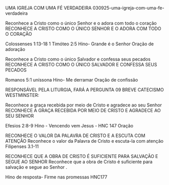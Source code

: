 UMA IGREJA COM UMA FÉ VERDADEIRA
030925-uma-igreja-com-uma-fe-verdadeira

Reconhece a Cristo como o único Senhor e o adora com todo o coração 
RECONHECE A CRISTO COMO O ÚNICO SENHOR E O ADORA COM TODO O CORAÇÃO

Colossenses 1:13-18
1 Timóteo 2:5
Hino- Grande é o Senhor 
Oração de adoração 

Reconhece a Cristo como o único Salvador e confessa seus pecados
RECONHECE A CRISTO COMO O ÚNICO SALVADOR E CONFESSA SEUS PECADOS

Romanos 5:1 uníssona
Hino- Me derramar 
Oração de confissão 

RESPONSÁVEL PELA LITURGIA, FARÁ A PERGUNTA 09 BREVE CATECISMO WESTMINSTER:

Reconhece a graça recebida por meio de Cristo e agradece ao seu Senhor 
RECONHECE A GRAÇA RECEBIDA POR MEIO DE CRISTO E AGRADECE AO SEU SENHOR

Efesios 2:8-9
Hino - Vencendo vem Jesus - HNC 147
Oração

RECONHECE O VALOR DA PALAVRA DE CRISTO E A ESCUTA COM ATENÇÃO
Reconhece o valor da Palavra de Cristo e escuta-la com atenção
Filipenses 3.1-11 

RECONHECE QUE A OBRA DE CRISTO É SUFICIENTE PARA SALVAÇÃO E SEGUE AO SENHOR
Reconhece que a obra de Cristo é suficiente para salvação e segue ao Senhor .

Hino de resposta- Firme nas promessas HNC177